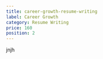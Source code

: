 ```yaml
---
title: career-growth-resume-writing
label: Career Growth
category: Resume Writing
price: 160
position: 2
---
```

jnjh
